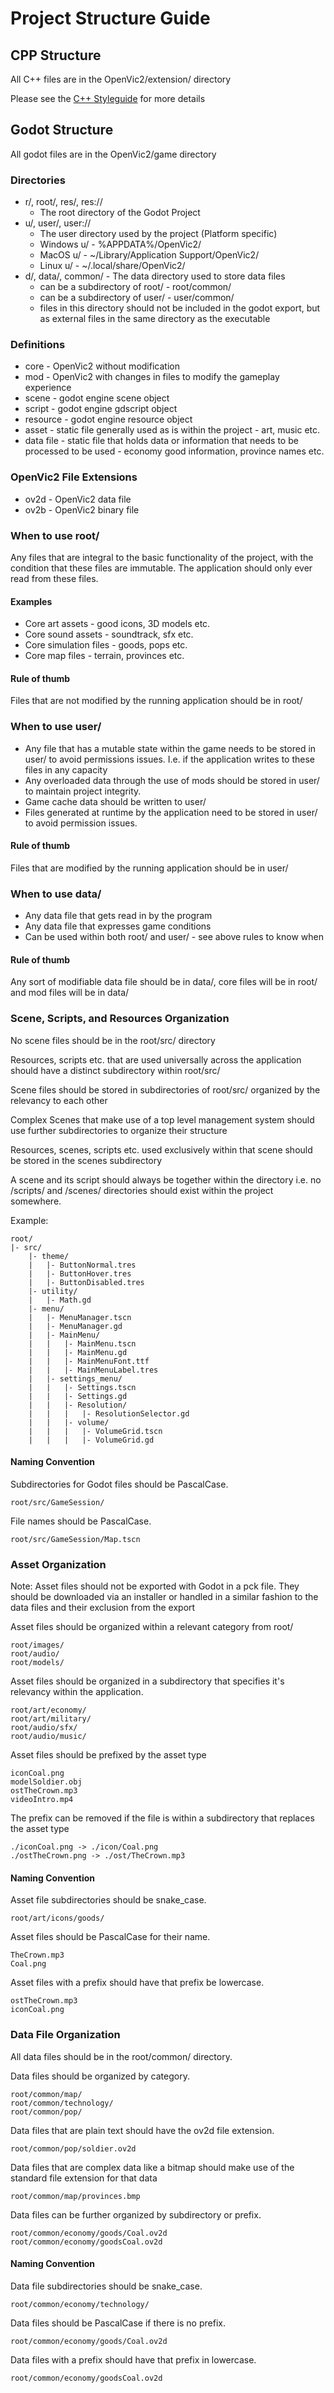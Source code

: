 # Project Structure Guide

## CPP Structure

All C++ files are in the OpenVic2/extension/ directory

Please see the [C++ Styleguide](./styleguide-cpp.md) for more details

## Godot Structure

All godot files are in the OpenVic2/game directory

### Directories

* r/, root/, res/, res://
    * The root directory of the Godot Project
* u/, user/, user://
    * The user directory used by the project (Platform specific)
    * Windows u/ - %APPDATA%/OpenVic2/
    * MacOS u/ - ~/Library/Application Support/OpenVic2/
    * Linux u/ - ~/.local/share/OpenVic2/
* d/, data/, common/ - The data directory used to store data files
    * can be a subdirectory of root/ - root/common/
    * can be a subdirectory of user/ - user/common/
    * files in this directory should not be included in the godot export, but as external files in the same directory as the executable

### Definitions

* core - OpenVic2 without modification
* mod - OpenVic2 with changes in files to modify the gameplay experience
* scene - godot engine scene object
* script - godot engine gdscript object
* resource - godot engine resource object
* asset - static file generally used as is within the project - art, music etc.
* data file - static file that holds data or information that needs to be processed to be used - economy good information, province names etc.

### OpenVic2 File Extensions

* ov2d - OpenVic2 data file
* ov2b - OpenVic2 binary file

### When to use root/

Any files that are integral to the basic functionality of the project, with the condition
that these files are immutable. The application should only ever read from these files.

#### Examples

* Core art assets - good icons, 3D models etc.
* Core sound assets - soundtrack, sfx etc.
* Core simulation files - goods, pops etc.
* Core map files - terrain, provinces etc.

#### Rule of thumb

Files that are not modified by the running application should be in root/

### When to use user/

* Any file that has a mutable state within the game needs to be stored in user/ to avoid
permissions issues. I.e. if the application writes to these files in any capacity
* Any overloaded data through the use of mods should be stored in user/ to maintain project integrity.
* Game cache data should be written to user/
* Files generated at runtime by the application need to be stored in user/ to avoid permission issues.

#### Rule of thumb

Files that are modified by the running application should be in user/

### When to use data/

* Any data file that gets read in by the program
* Any data file that expresses game conditions
* Can be used within both root/ and user/ - see above rules to know when

#### Rule of thumb

Any sort of modifiable data file should be in data/, core files will be in root/ and mod files will be in data/

### Scene, Scripts, and Resources Organization

No scene files should be in the root/src/ directory

Resources, scripts etc. that are used universally across the application should have a distinct subdirectory
within root/src/

Scene files should be stored in subdirectories of root/src/ organized by the relevancy to each other

Complex Scenes that make use of a top level management system should use further subdirectories
to organize their structure

Resources, scenes, scripts etc. used exclusively within that scene should be stored in the scenes subdirectory

A scene and its script should always be together within the directory i.e. no /scripts/ and /scenes/ directories should exist within
the project somewhere.

Example:
```
root/
|- src/
    |- theme/
    |   |- ButtonNormal.tres
    |   |- ButtonHover.tres
    |   |- ButtonDisabled.tres
    |- utility/
    |   |- Math.gd
    |- menu/
    |   |- MenuManager.tscn
    |   |- MenuManager.gd
    |   |- MainMenu/
    |   |   |- MainMenu.tscn
    |   |   |- MainMenu.gd
    |   |   |- MainMenuFont.ttf
    |   |   |- MainMenuLabel.tres
    |   |- settings_menu/
    |   |   |- Settings.tscn
    |   |   |- Settings.gd
    |   |   |- Resolution/
    |   |   |   |- ResolutionSelector.gd
    |   |   |- volume/
    |   |   |   |- VolumeGrid.tscn
    |   |   |   |- VolumeGrid.gd
```

#### Naming Convention

Subdirectories for Godot files should be PascalCase.
```
root/src/GameSession/
```

File names should be PascalCase.
```
root/src/GameSession/Map.tscn
```

### Asset Organization

Note: Asset files should not be exported with Godot in a pck file. They should be downloaded via an installer or handled in a similar
fashion to the data files and their exclusion from the export

Asset files should be organized within a relevant category from root/
```
root/images/
root/audio/
root/models/
```

Asset files should be organized in a subdirectory that specifies it's relevancy within the application.
```
root/art/economy/
root/art/military/
root/audio/sfx/
root/audio/music/
```

Asset files should be prefixed by the asset type
```
iconCoal.png
modelSoldier.obj
ostTheCrown.mp3
videoIntro.mp4
```

The prefix can be removed if the file is within a subdirectory that replaces the asset type
```
./iconCoal.png -> ./icon/Coal.png
./ostTheCrown.png -> ./ost/TheCrown.mp3
```

#### Naming Convention

Asset file subdirectories should be snake_case.
```
root/art/icons/goods/
```

Asset files should be PascalCase for their name.
```
TheCrown.mp3
Coal.png
```

Asset files with a prefix should have that prefix be lowercase.
```
ostTheCrown.mp3
iconCoal.png
```

### Data File Organization

All data files should be in the root/common/ directory.

Data files should be organized by category.
```
root/common/map/
root/common/technology/
root/common/pop/
```

Data files that are plain text should have the ov2d file extension.
```
root/common/pop/soldier.ov2d
```

Data files that are complex data like a bitmap should make use of the standard file extension for that data
```
root/common/map/provinces.bmp
```

Data files can be further organized by subdirectory or prefix.
```
root/common/economy/goods/Coal.ov2d
root/common/economy/goodsCoal.ov2d
```

#### Naming Convention

Data file subdirectories should be snake_case.
```
root/common/economy/technology/
```

Data files should be PascalCase if there is no prefix.
```
root/common/economy/goods/Coal.ov2d
```

Data files with a prefix should have that prefix in lowercase.
```
root/common/economy/goodsCoal.ov2d
```
